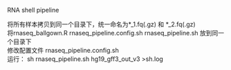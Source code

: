 RNA shell pipeline

将所有样本拷贝到同一个目录下，统一命名为*_1.fq(.gz) 和 *_2.fq(.gz)  
将rnaseq_ballgown.R rnaseq_pipeline.config.sh rnaseq_pipeline.sh 放到同一个目录下  
修改配置文件 rnaseq_pipeline.config.sh  
运行： 
sh rnaseq_pipeline.sh hg19_gff3_out_v3 >sh.log  
